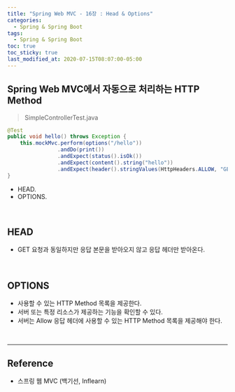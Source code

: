 ```yaml
---
title: "Spring Web MVC - 16장 : Head & Options"
categories:
  - Spring & Spring Boot
tags:
  - Spring & Spring Boot
toc: true
toc_sticky: true
last_modified_at: 2020-07-15T08:07:00-05:00
---
```


## Spring Web MVC에서 자동으로 처리하는 HTTP Method

> SimpleControllerTest.java

```java
@Test
public void hello() throws Exception {
    this.mockMvc.perform(options("/hello"))
                .andDo(print())
                .andExpect(status().isOk())
                .andExpect(content().string("hello"))
                .andExpect(header().stringValues(HttpHeaders.ALLOW, "GET", "POST", "HEAD", "OPTIONS"));
}
```

*	HEAD.
* OPTIONS.

<br>

## HEAD

* GET 요청과 동일하지만 응답 본문을 받아오지 않고 응답 헤더만 받아온다.

<br>

## OPTIONS

* 사용할 수 있는 HTTP Method 목록을 제공한다.
* 서버 또는 특정 리소스가 제공하는 기능을 확인할 수 있다.
* 서버는 Allow 응답 헤더에 사용할 수 있는 HTTP Method 목록을 제공해야 한다.

<br>

---

## Reference

*	스프링 웹 MVC (백기선, Inflearn)
